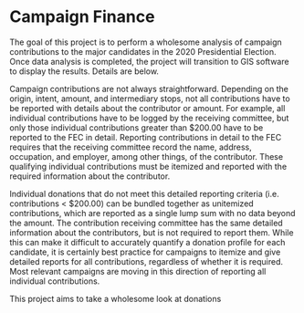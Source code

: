 # Campaign Finance

The goal of this project is to perform a wholesome analysis of campaign contributions to the major candidates in the 2020 Presidential Election. Once data analysis is completed, the project will transition to GIS software to display the results. Details are below.

Campaign contributions are not always straightforward. Depending on the origin, intent, amount, and intermediary stops, not all contributions have to be reported with details about the contributor or amount. For example, all individual contributions have to be logged by the receiving committee, but only those individual contributions greater than $200.00 have to be reported to the FEC in detail. Reporting contributions in detail to the FEC requires that the receiving committee record the name, address, occupation, and employer, among other things, of the contributor. These qualifying individual contributions must be itemized and reported with the required information about the contributor.

Individual donations that do not meet this detailed reporting criteria (i.e. contributions < $200.00) can be bundled together as unitemized contributions, which are reported as a single lump sum with no data beyond the amount. The contribution receiving committee has the same detailed information about the contributors, but is not required to report them. While this can make it difficult to accurately quantify a donation profile for each candidate, it is certainly best practice for campaigns to itemize and give detailed reports for all contributions, regardless of whether it is required. Most relevant campaigns are moving in this direction of reporting all individual contributions.

This project aims to take a wholesome look at donations